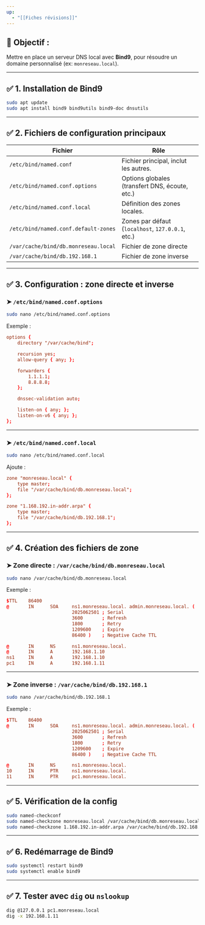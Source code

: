 ```yaml
---
up:
  - "[[Fiches révisions]]"
---
```

## 🎯 Objectif :

Mettre en place un serveur DNS local avec **Bind9**, pour résoudre un domaine personnalisé (ex: `monreseau.local`).

---

## ✅ 1. Installation de Bind9

```bash
sudo apt update
sudo apt install bind9 bind9utils bind9-doc dnsutils
```

---

## ✅ 2. Fichiers de configuration principaux

| Fichier                              | Rôle                                              |
| ------------------------------------ | ------------------------------------------------- |
| `/etc/bind/named.conf`               | Fichier principal, inclut les autres.             |
| `/etc/bind/named.conf.options`       | Options globales (transfert DNS, écoute, etc.)    |
| `/etc/bind/named.conf.local`         | Définition des zones locales.                     |
| `/etc/bind/named.conf.default-zones` | Zones par défaut (`localhost`, `127.0.0.1`, etc.) |
| `/var/cache/bind/db.monreseau.local` | Fichier de zone directe                           |
| `/var/cache/bind/db.192.168.1`       | Fichier de zone inverse                           |

---

## ✅ 3. Configuration : zone directe et inverse

### ➤ `/etc/bind/named.conf.options`

```bash
sudo nano /etc/bind/named.conf.options
```

Exemple :

```conf
options {
    directory "/var/cache/bind";

    recursion yes;
    allow-query { any; };

    forwarders {
        1.1.1.1;
        8.8.8.8;
    };

    dnssec-validation auto;

    listen-on { any; };
    listen-on-v6 { any; };
};
```

---

### ➤ `/etc/bind/named.conf.local`

```bash
sudo nano /etc/bind/named.conf.local
```

Ajoute :

```conf
zone "monreseau.local" {
    type master;
    file "/var/cache/bind/db.monreseau.local";
};

zone "1.168.192.in-addr.arpa" {
    type master;
    file "/var/cache/bind/db.192.168.1";
};
```

---

## ✅ 4. Création des fichiers de zone

### ➤ Zone directe : `/var/cache/bind/db.monreseau.local`

```bash
sudo nano /var/cache/bind/db.monreseau.local
```

Exemple :

```conf
$TTL    86400
@       IN      SOA     ns1.monreseau.local. admin.monreseau.local. (
                        2025062501 ; Serial
                        3600       ; Refresh
                        1800       ; Retry
                        1209600    ; Expire
                        86400 )    ; Negative Cache TTL

@       IN      NS      ns1.monreseau.local.
@       IN      A       192.168.1.10
ns1     IN      A       192.168.1.10
pc1     IN      A       192.168.1.11
```

---

### ➤ Zone inverse : `/var/cache/bind/db.192.168.1`

```bash
sudo nano /var/cache/bind/db.192.168.1
```

Exemple :

```conf
$TTL    86400
@       IN      SOA     ns1.monreseau.local. admin.monreseau.local. (
                        2025062501 ; Serial
                        3600       ; Refresh
                        1800       ; Retry
                        1209600    ; Expire
                        86400 )    ; Negative Cache TTL

@       IN      NS      ns1.monreseau.local.
10      IN      PTR     ns1.monreseau.local.
11      IN      PTR     pc1.monreseau.local.
```

---

## ✅ 5. Vérification de la config

```bash
sudo named-checkconf
sudo named-checkzone monreseau.local /var/cache/bind/db.monreseau.local
sudo named-checkzone 1.168.192.in-addr.arpa /var/cache/bind/db.192.168.1
```

---

## ✅ 6. Redémarrage de Bind9

```bash
sudo systemctl restart bind9
sudo systemctl enable bind9
```

---

## ✅ 7. Tester avec `dig` ou `nslookup`

```bash
dig @127.0.0.1 pc1.monreseau.local
dig -x 192.168.1.11
```
